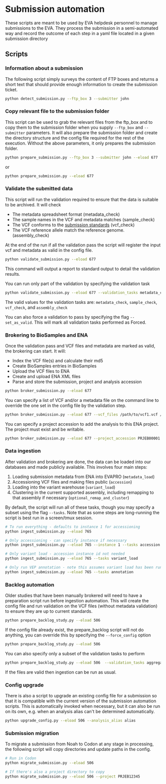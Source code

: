 # Submission automation


These scripts are meant to be used by EVA helpdesk personnel to manage submissions to the EVA.
They process the submission in a semi-automated way and record the outcome of each step in a yaml file located in a given submission directory


## Scripts


### Information about a submission

The following script simply surveys the content of FTP boxes and returns a short text that should provide enough information to create the submission ticket.

```bash
python detect_submission.py --ftp_box 3 --submitter john
```

### Copy relevant file to the submission folder

This script can be used to grab the relevant files from the ftp_box and to copy them to the submission folder when you supply `--ftp_box` and `--submitter` parameters. 
It will also prepare the submission folder and create the directory structure  and the config file required for the rest of the execution.
Without the above parameters, it only prepares the submission folder.


```bash
python prepare_submission.py --ftp_box 3 --submitter john --eload 677
```

or 

```bash
python prepare_submission.py --eload 677
```

### Validate the submitted data

This script will run the validation required to ensure that the data is suitable to be archived. It will check
 - The metadata spreadsheet format (metadata_check) 
 - The sample names in the VCF and metadata matches (sample_check)
 - The VCF conforms to the [submission standards](https://www.ebi.ac.uk/eva/?Help#submissionPanel) (vcf_check)
 - The VCF reference allele match the reference genome. (assembly_check)

 At the end of the run if all the validation pass the script will register the input vcf and metadata as valid in the config file.
 
 ```bash
python validate_submission.py --eload 677
```

This command will output a report to standard output to detail the validation results.

You can run only part of the validation by specifying the validation task
```bash
python validate_submission.py --eload 677 --validation_tasks metadata_check
```
The valid values for the validation tasks are: `metadata_check`, `sample_check`, `vcf_check`, and `assembly_check`

You can also force a validation to pass by specifying the flag `--set_as_valid`. This will mark all validation tasks performed as Forced.


### Brokering to BioSamples and ENA

Once the validation pass and VCF files and metadata are marked as valid, the brokering can start. It will:
 - Index the VCF file(s) and calculate their md5
 - Create BioSamples entries in BioSamples
 - Upload the VCF files to ENA
 - Create and upload ENA XML files
 - Parse and store the submission, project and analysis accession

 ```bash
python broker_submission.py --eload 677
```

You can specify a list of VCF and/or a metadata file on the command line to override the one set in the config file by the validation step.
 ```bash
python broker_submission.py --eload 677 --vcf_files /path/to/vcf1.vcf /path/to/vcf2.vcf --metadata_file /path/to/metadata.xlsx
```

You can specify a project accession to add the analysis to this ENA project. The project must exist and be writable.

 ```bash
python broker_submission.py --eload 677 --project_accession PRJEB00001
```

### Data ingestion

After validation and brokering are done, the data can be loaded into our databases and made publicly available.
This involves four main steps:

1. Loading submission metadata from ENA into EVAPRO (`metadata_load`)
2. Accessioning VCF files and making files public (`accession`)
3. Loading into the variant warehouse (`variant_load`)
4. Clustering in the current supported assembly, including remapping to that assembly if necessary (`optional_remap_and_cluster`)

By default, the script will run all of these tasks, though you may specify a subset using the flag `--tasks`.
Note that as some steps are long-running the script is best run in a screen/tmux session.

```bash
# To run everything - defaults to instance 1 for accessioning
python ingest_submission.py --eload 765

# Only accessioning - can specify instance if necessary
python ingest_submission.py --eload 765 --instance 1 --tasks accession

# Only variant load - accession instance id not needed
python ingest_submission.py --eload 765 --tasks variant_load

# Only run VEP annotation - note this assumes variant load has been run
python ingest_submission.py --eload 765 --tasks annotation
```

### Backlog automation

Older studies that have been manually brokered will need to have a preparation script run before ingestion automation.
This will create the config file and run validation on the VCF files (without metadata validation) to ensure they are up to current standards.

```bash
python prepare_backlog_study.py --eload 506
```

If the config file already exist, the prepare_backlog script will not do anything, you can override this by specifying the `--force_config` option

```bash
python prepare_backlog_study.py --eload 506
```

You can also specify only a subset of the validation tasks to perform

```bash
python prepare_backlog_study.py --eload 506  --validation_tasks aggregation_check
```

If the files are valid then ingestion can be run as usual.

### Config upgrade

There is also a script to upgrade an existing config file for a submission so that it is compatible with the current version of the submission automation scripts.
This is automatically invoked when necessary, but it can also be run on its own, e.g. when an analysis alias can't be determined automatically.
```bash
python upgrade_config.py --eload 506 --analysis_alias alias
```

### Submission migration

To migrate a submission from Noah to Codon at any stage in processing, the following script will copy directories and update paths in the config.
```bash
# Run in Codon
python migrate_submission.py --eload 506

# If there's also a project directory to copy
python migrate_submission.py --eload 506 --project PRJEB12345
```
